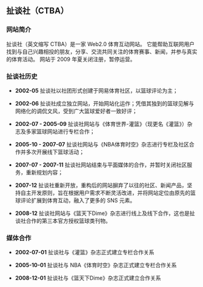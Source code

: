 ## 扯谈社（CTBA）

### 网站简介

扯谈社（英文缩写 CTBA）是一家 Web2.0 体育互动网站。
它能帮助互联网用户找到与自己兴趣相投的朋友，分享、交流共同关注的体育赛事、新闻，并参与真实的体育活动。
网站于 2009 年夏关闭注册，暂停运营。

### 扯谈社历史

- __2002-05__
扯谈社以社团形式创建于网易体育社区，以篮球评论为主；

- __2002-06__
扯谈社成立独立网站，开始网站化运作；凭借其独到的篮球见解与网络化的调侃文风，受到广大篮球爱好者一致好评；

- __2002-07 - 2005-09__
扯谈社网站与《体育世界-灌篮》（现更名《灌篮》）杂志及多家篮球网站进行专栏合作；

- __2005-10 - 2007-07__
扯谈社网站与《NBA体育时空》杂志进行专栏及社区合作并多次开展线下篮球活动；

- __2007-07 - 2007-11__
扯谈社网站结束与平面媒体的合作，并暂时关闭社区服务，重新规划内容；

- __2007-12__
扯谈社重新开放，重构后的网站摒弃了以往的社区、新闻产品，坚持自主开发原则，旨在根据用户需求不断灵活改进，并将网站定位由原先的篮球评论扩展到体育互动，融入了更多的 SNS 元素。

- __2008-12__
扯谈社网站与《篮天下Dime》杂志进行线上及线下合作，这也是扯谈社合作的第三本官方授权篮球类刊物。

### 媒体合作

- __2002-07-01__
扯谈社与《灌篮》杂志正式建立专栏合作关系

- __2005-10-01__
扯谈社与 NBA《体育时空》杂志正式建立专栏合作关系

- __2008-12-01__
扯谈社与《篮天下Dime》杂志正式建立合作关系

